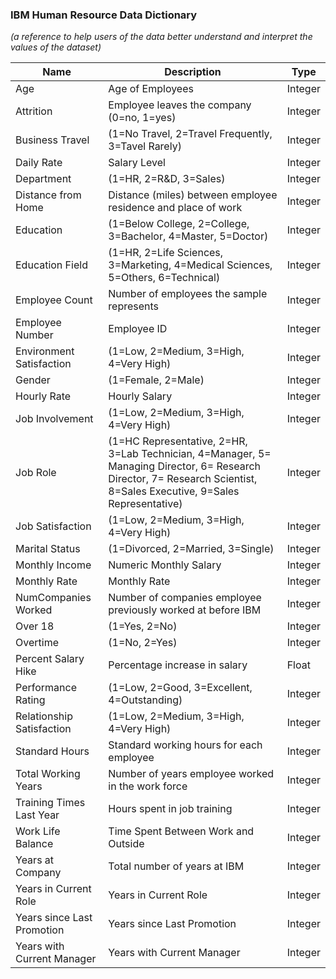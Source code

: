 ### IBM Human Resource Data Dictionary
*(a reference to help users of the data better understand and interpret the values of the dataset)*


|Name| Description | Type|
| ----------- | ----------- | ----------- |
|Age | Age of Employees | Integer|
|Attrition | Employee leaves the company (0=no, 1=yes) | Integer|
|Business Travel | (1=No Travel, 2=Travel Frequently, 3=Tavel Rarely) | Integer|
|Daily Rate | Salary Level | Integer|
|Department | (1=HR, 2=R&D, 3=Sales) | Integer|
|Distance from Home| Distance (miles) between employee residence and place of work | Integer|
|Education| (1=Below College, 2=College, 3=Bachelor, 4=Master, 5=Doctor)| Integer|
|Education Field| (1=HR, 2=Life Sciences, 3=Marketing, 4=Medical Sciences, 5=Others, 6=Technical) | Integer|
|Employee Count| Number of employees the sample represents | Integer|
|Employee Number | Employee ID| Integer|
|Environment Satisfaction| (1=Low, 2=Medium, 3=High, 4=Very High)|Integer|
|Gender |(1=Female, 2=Male) | Integer|
|Hourly Rate| Hourly Salary| Integer|
|Job Involvement | (1=Low, 2=Medium, 3=High, 4=Very High)| Integer |
|Job Role | (1=HC Representative, 2=HR, 3=Lab Technician, 4=Manager, 5= Managing  Director, 6= Research Director, 7= Research Scientist, 8=Sales Executive, 9=Sales Representative)| Integer|
| Job Satisfaction| (1=Low, 2=Medium, 3=High, 4=Very High) | Integer|
| Marital Status | (1=Divorced, 2=Married, 3=Single) | Integer|
|Monthly Income| Numeric Monthly Salary| Integer|
|Monthly Rate| Monthly Rate | Integer|
|NumCompanies Worked | Number of companies employee previously worked at before IBM | Integer|
|Over 18 | (1=Yes, 2=No) | Integer|
|Overtime | (1=No, 2=Yes)| Integer|
|Percent Salary Hike| Percentage increase in salary | Float|
|Performance Rating| (1=Low, 2=Good, 3=Excellent, 4=Outstanding) | Integer|
|Relationship Satisfaction| (1=Low, 2=Medium, 3=High, 4=Very High)| Integer|
|Standard Hours| Standard working hours for each employee | Integer|
|Total Working Years| Number of years employee worked in the work force| Integer|
|Training Times Last Year | Hours spent in job training | Integer|
|Work Life Balance| Time Spent Between Work and Outside | Integer|
|Years at Company | Total number of years at IBM | Integer|
|Years in Current Role| Years in Current Role| Integer|
|Years since Last Promotion | Years since Last Promotion | Integer|
|Years with Current Manager| Years with Current Manager | Integer|
